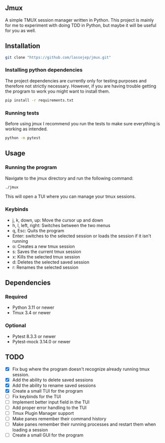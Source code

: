 ## Jmux
A simple TMUX session manager written in Python.
This project is mainly for me to experiment with doing TDD in Python, but maybe it will be useful for you as well.

## Installation
```bash
git clone "https://github.com/lassejep/jmux.git"
```

### Installing python dependencies
The project dependencies are currently only for testing purposes and therefore not strictly necessary.
However, if you are having trouble getting the program to work you might want to install them.
```bash
pip install -r requirements.txt
```

### Running tests
Before using jmux I recommend you run the tests to make sure everything is working as intended.
```bash
python -m pytest
```

## Usage
### Running the program

Navigate to the jmux directory and run the following command:
```bash
./jmux
```
This will open a TUI where you can manage your tmux sessions.

### Keybinds
- j, k, down, up: Move the cursor up and down
- h, l, left, right: Switches between the two menus
- q, Esc: Quits the program
- Enter: switches to the selected session or loads the session if it isn't running
- o: Creates a new tmux session
- s: Saves the current tmux session
- x: Kills the selected tmux session
- d: Deletes the selected saved session
- r: Renames the selected session


## Dependencies
### Required
- Python 3.11 or newer
- Tmux 3.4 or newer

### Optional
- Pytest 8.3.3 or newer
- Pytest-mock 3.14.0 or newer

## TODO
- [x] Fix bug where the program doesn't recognize already running tmux session.
- [x] Add the ability to delete saved sessions
- [x] Add the ability to rename saved sessions
- [x] Create a small TUI for the program
- [ ] Fix keybinds for the TUI
- [ ] Implement better input field in the TUI
- [ ] Add proper error handling to the TUI
- [ ] Tmux Plugin Manager support
- [ ] Make panes remember their command history
- [ ] Make panes remember their running processes and restart them when loading a session
- [ ] Create a small GUI for the program
